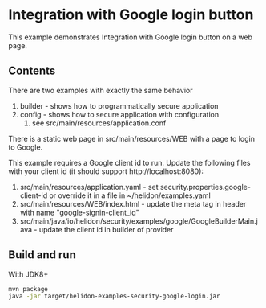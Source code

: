 # Integration with Google login button

This example demonstrates Integration with Google login button on a web page.

## Contents

There are two examples with exactly the same behavior
1. builder - shows how to programmatically secure application
2. config - shows how to secure application with configuration
    1. see src/main/resources/application.conf
    
There is a static web page in src/main/resources/WEB with a page to login to Google.

This example requires a Google client id to run. 
Update the following files with your client id (it should support http://localhost:8080):
1. src/main/resources/application.yaml - set security.properties.google-client-id or override it in a file in ~/helidon/examples.yaml
2. src/main/resources/WEB/index.html - update the meta tag in header with name "google-signin-client_id"
3. src/main/java/io/helidon/security/examples/google/GoogleBuilderMain.java - update the client id in builder of provider

## Build and run

With JDK8+
```bash
mvn package
java -jar target/helidon-examples-security-google-login.jar
```